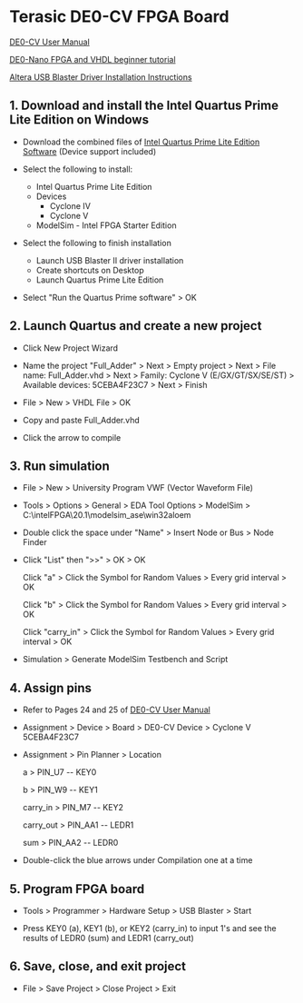 # Terasic DE0-CV FPGA Board

[DE0-CV User Manual](https://www.intel.com/content/dam/altera-www/global/en_US/portal/dsn/42/doc-us-dsnbk-42-1504012210-de0-cv-user-manual.pdf)

[DE0-Nano FPGA and VHDL beginner tutorial](https://compectroner.wordpress.com/2016/07/14/first-blog-postde0-nano-fpga-and-vhdl-beginner-tutorial/)

[Altera USB Blaster Driver Installation Instructions](http://www.terasic.com.tw/wiki/Altera_USB_Blaster_Driver_Installation_Instructions)

## 1. Download and install the Intel Quartus Prime Lite Edition on Windows

* Download the combined files of [Intel Quartus Prime Lite Edition Software](https://www.intel.com/content/www/us/en/software/programmable/quartus-prime/download.html) (Device support included)

* Select the following to install:
  * Intel Quartus Prime Lite Edition
  * Devices
    * Cyclone IV
    * Cyclone V
  * ModelSim - Intel FPGA Starter Edition

* Select the following to finish installation

  * Launch USB Blaster II driver installation
  * Create shortcuts on Desktop
  * Launch Quartus Prime Lite Edition

* Select "Run the Quartus Prime software" > OK

## 2. Launch Quartus and create a new project 

* Click New Project Wizard

* Name the project "Full_Adder" > Next > Empty project > Next > File name: Full_Adder.vhd > Next > Family: Cyclone V (E/GX/GT/SX/SE/ST) > Available devices: 5CEBA4F23C7 > Next > Finish

* File > New > VHDL File > OK

* Copy and paste Full_Adder.vhd

* Click the arrow to compile

## 3. Run simulation

* File > New > University Program VWF (Vector Waveform File)

* Tools > Options > General > EDA Tool Options > ModelSim > C:\intelFPGA\20.1\modelsim_ase\win32aloem

* Double click the space under "Name" > Insert Node or Bus > Node Finder

* Click "List" then ">>" > OK > OK

  Click "a" > Click the Symbol for Random Values > Every grid interval > OK

  Click "b" > Click the Symbol for Random Values > Every grid interval > OK

  Click "carry_in" > Click the Symbol for Random Values > Every grid interval > OK

* Simulation > Generate ModelSim Testbench and Script

## 4. Assign pins

* Refer to Pages 24 and 25 of [DE0-CV User Manual](https://www.intel.com/content/dam/altera-www/global/en_US/portal/dsn/42/doc-us-dsnbk-42-1504012210-de0-cv-user-manual.pdf)

* Assignment > Device > Board > DE0-CV Device > Cyclone V 5CEBA4F23C7

* Assignment > Pin Planner > Location

  a > PIN_U7 -- KEY0

  b > PIN_W9 -- KEY1

  carry_in > PIN_M7 -- KEY2

  carry_out > PIN_AA1 -- LEDR1
  
  sum > PIN_AA2 -- LEDR0
  
* Double-click the blue arrows under Compilation one at a time

## 5. Program FPGA board

* Tools > Programmer > Hardware Setup > USB Blaster > Start

* Press KEY0 (a), KEY1 (b), or KEY2 (carry_in) to input 1's and see the results of LEDR0 (sum) and LEDR1 (carry_out)

## 6. Save, close, and exit project

* File > Save Project > Close Project > Exit
